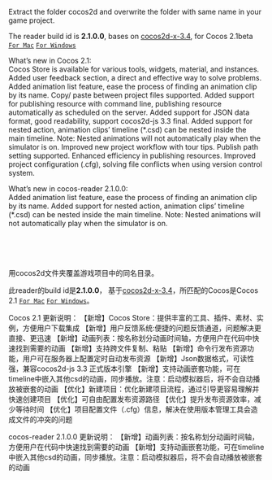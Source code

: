 Extract the folder cocos2d and overwrite the folder with same name in your game project.  
  
The reader build id is **2.1.0.0**, bases on [cocos2d-x-3.4](https://github.com/cocos2d/cocos2d-x/releases/tag/cocos2d-x-3.4), for Cocos 2.1beta [`For Mac`](http://www.cocos2d-x.org/filedown/CocosStudioForMac-v2.1.dmg)  [`For Windows`](http://www.cocos2d-x.org/filedown/CocosStudioForWin-v2.1.exe)

What’s new in Cocos 2.1:  
Cocos Store is available for various tools, widgets, material, and instances.
Added user feedback section, a direct and effective way to solve problems. 
Added animation list feature, ease the process of finding an animation clip by its name.
Copy/ paste between project files supported.
Added support for publishing resource with command line, publishing resource automatically as scheduled on the server.
Added support for JSON data format, good readability, support cocos2d-js 3.3 final.
Added support for nested action, animation clips’ timeline (*.csd) can be nested inside the main timeline. Note: Nested animations will not automatically play when the simulator is on.
Improved new project workflow with tour tips.
Publish path setting supported.
Enhanced efficiency in publishing resources.
Improved project configuration (.cfg), solving file conflicts when using version control system. 
  
What’s new in cocos-reader 2.1.0.0:  
Added animation list feature, ease the process of finding an animation clip by its name.
Added support for nested action, animation clips’ timeline (*.csd) can be nested inside the main timeline. Note: Nested animations will not automatically play when the simulator is on.

<br><br><br>
  
用cocos2d文件夹覆盖游戏项目中的同名目录。  
  
此reader的build id是**2.1.0.0**，
基于[cocos2d-x-3.4](https://github.com/cocos2d/cocos2d-x/releases/tag/cocos2d-x-3.4)，所匹配的Cocos是Cocos 2.1 [`For Mac`](http://www.cocos2d-x.org/filedown/CocosStudioForMac-v2.1.dmg)  [`For Windows`](http://www.cocos2d-x.org/filedown/CocosStudioForWin-v2.1.exe)。

Cocos 2.1 更新说明：
【新增】Cocos Store：提供丰富的工具、插件、素材、实例，方便用户下载集成
【新增】用户反馈系统:便捷的问题反馈通道，问题解决更直接、更迅速
【新增】动画列表：按名称划分动画时间轴，方便用户在代码中快速找到需要的动画
【新增】支持跨文件复制、粘贴
【新增】命令行发布资源功能，用户可在服务器上配置定时自动发布资源
【新增】Json数据格式，可读性强，兼容cocos2d-js 3.3 正式版本引擎
【新增】支持动画嵌套功能，可在timeline中嵌入其他csd的动画，同步播放。注意：启动模拟器后，将不会自动播放被嵌套的动画
【优化】新建项目：优化新建项目流程，通过引导更容易理解并快速创建项目
【优化】可自由配置发布资源路径
【优化】提升发布资源效率，减少等待时间
【优化】项目配置文件（.cfg）信息，解决在使用版本管理工具会造成文件的冲突的问题

cocos-reader 2.1.0.0 更新说明：
【新增】动画列表：按名称划分动画时间轴，方便用户在代码中快速找到需要的动画
【新增】支持动画嵌套功能，可在timeline中嵌入其他csd的动画，同步播放。注意：启动模拟器后，将不会自动播放被嵌套的动画